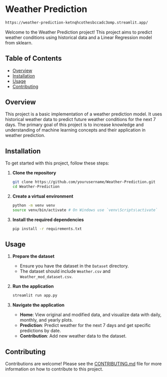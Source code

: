 # Weather Prediction

```bash
https://weather-prediction-ketnqhcothesbccadc3omp.streamlit.app/
```
Welcome to the Weather Prediction project! This project aims to predict weather conditions using historical data and a Linear Regression model from sklearn.

## Table of Contents
- [Overview](#overview)
- [Installation](#installation)
- [Usage](#usage)
- [Contributing](#contributing)

## Overview
This project is a basic implementation of a weather prediction model. It uses historical weather data to predict future weather conditions for the next 7 days. The primary goal of this project is to increase knowledge and understanding of machine learning concepts and their application in weather prediction.

## Installation
To get started with this project, follow these steps:

1. **Clone the repository**
    ```bash
    git clone https://github.com/yourusername/Weather-Prediction.git
    cd Weather-Prediction
    ```

2. **Create a virtual environment**
    ```bash
    python -m venv venv
    source venv/bin/activate # On Windows use `venv\Scripts\activate`
    ```

3. **Install the required dependencies**
    ```bash
    pip install -r requirements.txt
    ```

## Usage
1. **Prepare the dataset**
    - Ensure you have the dataset in the `Dataset` directory.
    - The dataset should include `Weather.csv` and `Weather_mod_dataset.csv`.

2. **Run the application**
    ```bash
    streamlit run app.py
    ```

3. **Navigate the application**
    - **Home**: View original and modified data, and visualize data with daily, monthly, and yearly plots.
    - **Prediction**: Predict weather for the next 7 days and get specific predictions by date.
    - **Contribution**: Add new weather data to the dataset.

## Contributing
Contributions are welcome! Please see the [CONTRIBUTING.md](CONTRIBUTING.md) file for more information on how to contribute to this project.
